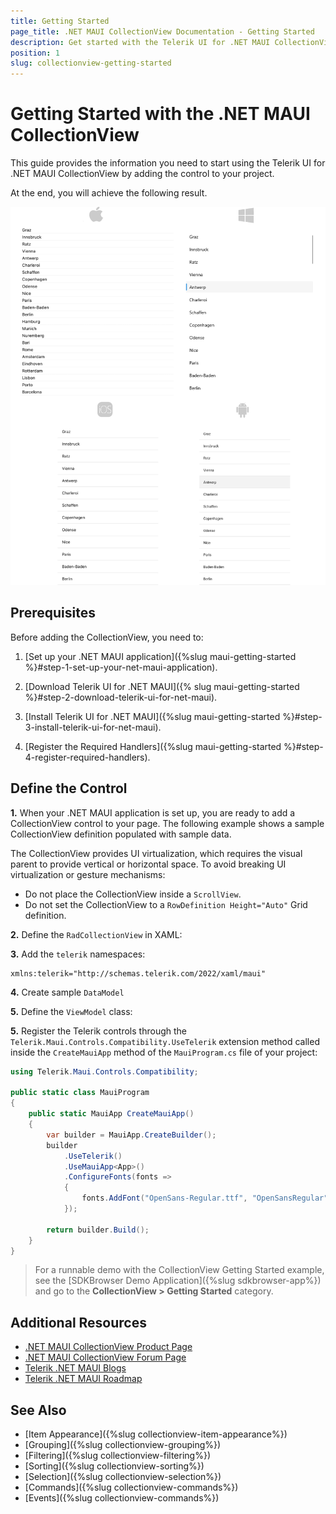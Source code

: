 ```yaml
---
title: Getting Started
page_title: .NET MAUI CollectionView Documentation - Getting Started
description: Get started with the Telerik UI for .NET MAUI CollectionView and add the control to your .NET MAUI project.
position: 1
slug: collectionview-getting-started
---
```


# Getting Started with the .NET MAUI CollectionView

This guide provides the information you need to start using the Telerik UI for .NET MAUI CollectionView by adding the control to your project.

At the end, you will achieve the following result.

![.NET MAUI CollectionView Getting Started](images/collectionview-getting-started.png)

## Prerequisites

Before adding the CollectionView, you need to:

1. [Set up your .NET MAUI application]({%slug maui-getting-started %}#step-1-set-up-your-net-maui-application).

1. [Download Telerik UI for .NET MAUI]({% slug maui-getting-started %}#step-2-download-telerik-ui-for-net-maui).

1. [Install Telerik UI for .NET MAUI]({%slug maui-getting-started %}#step-3-install-telerik-ui-for-net-maui).

1. [Register the Required Handlers]({%slug maui-getting-started %}#step-4-register-required-handlers).

## Define the Control

**1.** When your .NET MAUI application is set up, you are ready to add a CollectionView control to your page. The following example shows a sample CollectionView definition populated with sample data.

  The CollectionView provides UI virtualization, which requires the visual parent to provide vertical or horizontal space. To avoid breaking UI virtualization or gesture mechanisms:

  * Do not place the CollectionView inside a `ScrollView`.
  * Do not set the CollectionView to a `RowDefinition Height="Auto"` Grid definition.

**2.** Define the `RadCollectionView` in XAML:

<snippet id='collectionview-gettingstarted-xaml'/>
<snippet id='collectionview-getting-started-csharp'/>

**3.** Add the `telerik` namespaces:

```XAML
xmlns:telerik="http://schemas.telerik.com/2022/xaml/maui"
```

**4.** Create sample `DataModel`

<snippet id='collectionview-datamodel' />

**5.** Define the `ViewModel` class:

<snippet id='collectionview-viewmodel' />

**5.** Register the Telerik controls through the `Telerik.Maui.Controls.Compatibility.UseTelerik` extension method called inside the `CreateMauiApp` method of the `MauiProgram.cs` file of your project:

```C#
using Telerik.Maui.Controls.Compatibility;

public static class MauiProgram
{
	public static MauiApp CreateMauiApp()
	{
		var builder = MauiApp.CreateBuilder();
		builder
			.UseTelerik()
			.UseMauiApp<App>()
			.ConfigureFonts(fonts =>
			{
				fonts.AddFont("OpenSans-Regular.ttf", "OpenSansRegular");
			});

		return builder.Build();
	}
}           
```

> For a runnable demo with the CollectionView Getting Started example, see the [SDKBrowser Demo Application]({%slug sdkbrowser-app%}) and go to the **CollectionView > Getting Started** category.

## Additional Resources

- [.NET MAUI CollectionView Product Page](https://www.telerik.com/maui-ui/listview)
- [.NET MAUI CollectionView Forum Page](https://www.telerik.com/forums/maui?tagId=1829)
- [Telerik .NET MAUI Blogs](https://www.telerik.com/blogs/mobile-net-maui)
- [Telerik .NET MAUI Roadmap](https://www.telerik.com/support/whats-new/maui-ui/roadmap)

## See Also

- [Item Appearance]({%slug collectionview-item-appearance%})
- [Grouping]({%slug collectionview-grouping%})
- [Filtering]({%slug collectionview-filtering%})
- [Sorting]({%slug collectionview-sorting%})
- [Selection]({%slug collectionview-selection%})
- [Commands]({%slug collectionview-commands%})
- [Events]({%slug collectionview-commands%})
